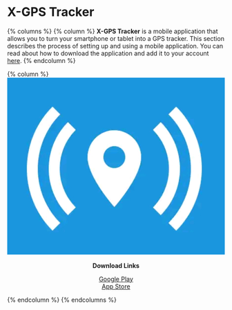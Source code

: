 # X-GPS Tracker

{% columns %}
{% column %}
**X-GPS Tracker** is a mobile application that allows you to turn your smartphone or tablet into a GPS tracker. This section describes the process of setting up and using a mobile application. You can read about how to download the application and add it to your account [here](invitation-to-x-gps-tracker.md).
{% endcolumn %}

{% column %}
![](../../../user-guide/x-gps-mobile-apps/attachments/image-20250304-162123.png)

<p align="center"><strong>Download Links</strong></p>

<p align="center"><a href="https://play.google.com/store/apps/details?id=com.navixy.xgps.tracker">Google Play</a><br><a href="https://apps.apple.com/app/x-gps-tracker/id1612047534">App Store</a></p>
{% endcolumn %}
{% endcolumns %}
